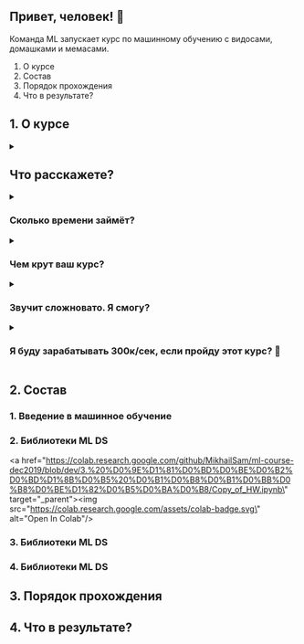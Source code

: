 ## Привет, человек! 🤖

Команда ML запускает курс по машинному обучению с видосами, домашками и
мемаcами.

1. О курсе
2. Состав
3. Порядок прохождения
4. Что в результате?

## 1. О курсе

<details>
<summary><h2>Что расскажете?</h2></summary>
<p>
В декабре мы запускаем первый модуль курса. В нём расскажем, как настроить
окружение для ML, какие бывают задачи, и как их решать. Подробно опишем базовые
принципы, которые лежат в основе всех алгоритмов: от линейной регрессии до
глубоких нейросетей. Задача этого модуля — хорошо разобраться в линейной
регрессии, чтобы заложить базу для изучения более сложных тем.
</p>
</details>

<details>
<summary><h3>Сколько времени займёт?</h3></summary>
<p>
  
Модуль состоит из четырёх семинаров продолжительностью примерно в полтора-два
часа каждый. Также будет домашка, которую вам нужно будет выполнить, чтобы успешно пройти
курс. Домашка состоит из заранее подготовленных ноутбуков в Google Colab, где вам
нужно будет самостоятельно реализовать часть алгоритмов.

</p>
</details>  

<details>
<summary><h3>Чем крут ваш курс?</h3></summary>
<p>
  
Будем жечь напалмом 🔥. Мы считаем, что хороший специалист в области ML
получается только тогда, когда он знает, как его инструменты работают под капотом.
Поэтому, мы не остановимся на очевидных вещах типа: «настакаем слоёв в Keras и
зальём стандартный датасет». Все основные алгоритмы в нашем курсе мы сначала
реализуем руками на голом Python и numpy, досконально разберёмся, как они
работают, и только потом будем применять высокоуровневые библиотеки.

</p>
</details>  

<details>
<summary><h3>Звучит сложновато. Я смогу?</h3></summary>
<p>
  
Если коротко, то курс рассчитан на обычного разработчика, которому интересно
погрузиться в Data Science и машинное обучение.
Мы ожидаем, что вы знакомы с программированием на любом языке и когда-то
изучали в матан институте. В ходе лекций мы кратко расскажем о программировании
на Python и вспомним необходимый математический аппарат.

</p>
</details>  

<details>
<summary><h3>Я буду зарабатывать 300к/сек, если пройду этот курс? 💸</h3></summary>
<p>
Нет, после первого модуля вы сможете решить только простую задачу линейной
регрессии. Вместе с этим вы получите необходимую базу, чтобы изучать более
сложные темы.
</p>
</details>  

## 2. Состав

### 1. Введение в машинное обучение
### 2. Библиотеки ML DS
<a href=\"https://colab.research.google.com/github/MikhailSam/ml-course-dec2019/blob/dev/3.%20%D0%9E%D1%81%D0%BD%D0%BE%D0%B2%D0%BD%D1%8B%D0%B5%20%D0%B1%D0%B8%D0%B1%D0%BB%D0%B8%D0%BE%D1%82%D0%B5%D0%BA%D0%B8/Copy_of_HW.ipynb\" target=\"_parent\"><img src=\"https://colab.research.google.com/assets/colab-badge.svg\" alt=\"Open In Colab\"/></a>
### 3. Библиотеки ML DS
### 4. Библиотеки ML DS

## 3. Порядок прохождения

## 4. Что в результате?





